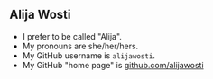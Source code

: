 ## Alija Wosti

- I prefer to be called "Alija".
- My pronouns are she/her/hers.
- My GitHub username is `alijawosti`.
- My GitHub "home page" is [github.com/alijawosti](https://github.com/alijawosti)
